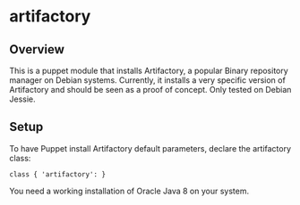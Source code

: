 # artifactory

## Overview

This is a puppet module that installs Artifactory, a popular Binary repository manager on Debian systems.
Currently, it installs a very specific version of Artifactory and should be seen as a proof of concept.
Only tested on Debian Jessie.

## Setup

To have Puppet install Artifactory default parameters, declare the artifactory class:

``` puppet
class { 'artifactory': }
```

You need a working installation of Oracle Java 8 on your system.

